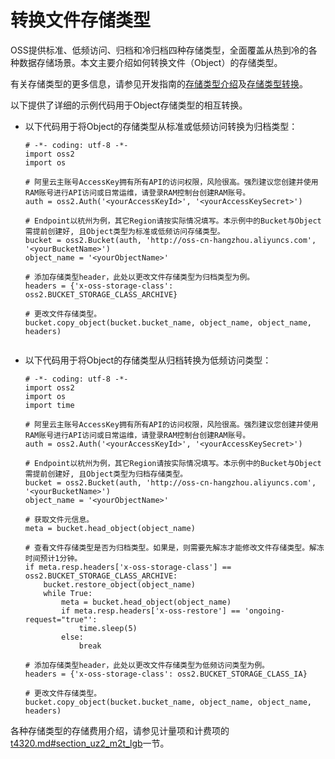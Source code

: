 # 转换文件存储类型

OSS提供标准、低频访问、归档和冷归档四种存储类型，全面覆盖从热到冷的各种数据存储场景。本文主要介绍如何转换文件（Object）的存储类型。

有关存储类型的更多信息，请参见开发指南的[存储类型介绍](/intl.zh-CN/开发指南/存储类型/存储类型介绍.md)及[存储类型转换](/intl.zh-CN/开发指南/存储类型/存储类型转换.md)。

以下提供了详细的示例代码用于Object存储类型的相互转换。

-   以下代码用于将Object的存储类型从标准或低频访问转换为归档类型：

    ```
    # -*- coding: utf-8 -*-
    import oss2
    import os
    
    # 阿里云主账号AccessKey拥有所有API的访问权限，风险很高。强烈建议您创建并使用RAM账号进行API访问或日常运维，请登录RAM控制台创建RAM账号。
    auth = oss2.Auth('<yourAccessKeyId>', '<yourAccessKeySecret>')
    
    # Endpoint以杭州为例，其它Region请按实际情况填写。本示例中的Bucket与Object需提前创建好, 且Object类型为标准或低频访问存储类型。
    bucket = oss2.Bucket(auth, 'http://oss-cn-hangzhou.aliyuncs.com', '<yourBucketName>')
    object_name = '<yourObjectName>'
    
    # 添加存储类型header，此处以更改文件存储类型为归档类型为例。
    headers = {'x-oss-storage-class': oss2.BUCKET_STORAGE_CLASS_ARCHIVE}
    
    # 更改文件存储类型。
    bucket.copy_object(bucket.bucket_name, object_name, object_name, headers)
                        
    ```

-   以下代码用于将Object的存储类型从归档转换为低频访问类型：

    ```
    # -*- coding: utf-8 -*-
    import oss2
    import os
    import time
    
    # 阿里云主账号AccessKey拥有所有API的访问权限，风险很高。强烈建议您创建并使用RAM账号进行API访问或日常运维，请登录RAM控制台创建RAM账号。
    auth = oss2.Auth('<yourAccessKeyId>', '<yourAccessKeySecret>')
    
    # Endpoint以杭州为例，其它Region请按实际情况填写。本示例中的Bucket与Object需提前创建好, 且Object类型为归档存储类型。
    bucket = oss2.Bucket(auth, 'http://oss-cn-hangzhou.aliyuncs.com', '<yourBucketName>')
    object_name = '<yourObjectName>'
    
    # 获取文件元信息。
    meta = bucket.head_object(object_name)
    
    # 查看文件存储类型是否为归档类型。如果是，则需要先解冻才能修改文件存储类型。解冻时间预计1分钟。
    if meta.resp.headers['x-oss-storage-class'] == oss2.BUCKET_STORAGE_CLASS_ARCHIVE:
        bucket.restore_object(object_name)
        while True:
            meta = bucket.head_object(object_name)
            if meta.resp.headers['x-oss-restore'] == 'ongoing-request="true"':
                time.sleep(5)
            else:
                break
    
    # 添加存储类型header，此处以更改文件存储类型为低频访问类型为例。
    headers = {'x-oss-storage-class': oss2.BUCKET_STORAGE_CLASS_IA}
    
    # 更改文件存储类型。
    bucket.copy_object(bucket.bucket_name, object_name, object_name, headers)
    ```


各种存储类型的存储费用介绍，请参见计量项和计费项的[t4320.md\#section\_uz2\_m2t\_lgb](/intl.zh-CN/计量计费/计量项和计费项/概述.md)一节。

